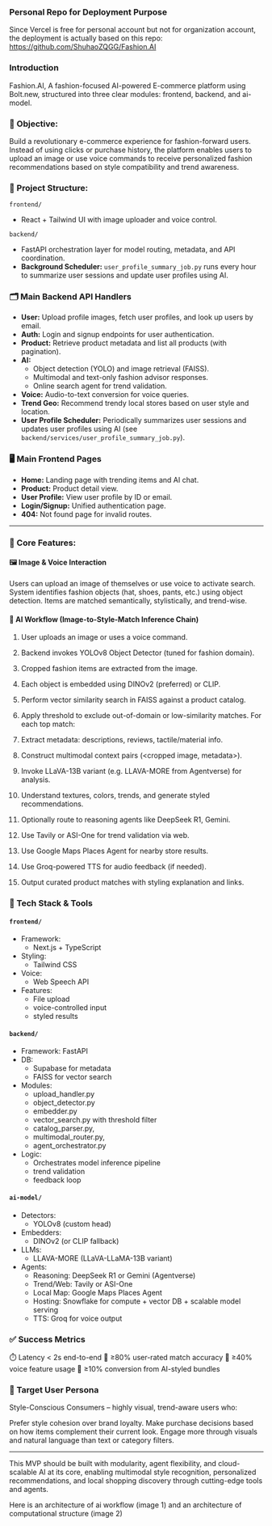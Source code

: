 ### Personal Repo for Deployment Purpose
Since Vercel is free for personal account but not for organization account, the deployment is actually based on this repo:
https://github.com/ShuhaoZQGG/Fashion.AI

### Introduction
Fashion.AI, A fashion-focused AI-powered E-commerce platform using Bolt.new, structured into three clear modules: frontend, backend, and ai-model.

### 🎯 Objective:
Build a revolutionary e-commerce experience for fashion-forward users. Instead of using clicks or purchase history, the platform enables users to upload an image or use voice commands to receive personalized fashion recommendations based on style compatibility and trend awareness.

### 📁 Project Structure:
`frontend/` 
- React + Tailwind UI with image uploader and voice control.

`backend/`
- FastAPI orchestration layer for model routing, metadata, and API coordination.
- **Background Scheduler:** `user_profile_summary_job.py` runs every hour to summarize user sessions and update user profiles using AI.

### 🗂️ Main Backend API Handlers

- **User:** Upload profile images, fetch user profiles, and look up users by email.
- **Auth:** Login and signup endpoints for user authentication.
- **Product:** Retrieve product metadata and list all products (with pagination).
- **AI:**
  - Object detection (YOLO) and image retrieval (FAISS).
  - Multimodal and text-only fashion advisor responses.
  - Online search agent for trend validation.
- **Voice:** Audio-to-text conversion for voice queries.
- **Trend Geo:** Recommend trendy local stores based on user style and location.
- **User Profile Scheduler:** Periodically summarizes user sessions and updates user profiles using AI (see `backend/services/user_profile_summary_job.py`).

### 🖥️ Main Frontend Pages

- **Home:** Landing page with trending items and AI chat.
- **Product:** Product detail view.
- **User Profile:** View user profile by ID or email.
- **Login/Signup:** Unified authentication page.
- **404:** Not found page for invalid routes.

---

### 🧠 Core Features: 
#### 🖼️ Image & Voice Interaction
Users can upload an image of themselves or use voice to activate search.
System identifies fashion objects (hat, shoes, pants, etc.) using object detection.
Items are matched semantically, stylistically, and trend-wise.
#### 🤖 AI Workflow (Image-to-Style-Match Inference Chain)

1. User uploads an image or uses a voice command.

2. Backend invokes YOLOv8 Object Detector (tuned for fashion domain).

3. Cropped fashion items are extracted from the image.

4. Each object is embedded using DINOv2 (preferred) or CLIP.

5. Perform vector similarity search in FAISS against a product catalog.

6. Apply threshold to exclude out-of-domain or low-similarity matches.
For each top match:

7. Extract metadata: descriptions, reviews, tactile/material info.

8. Construct multimodal context pairs (<cropped image, metadata>).

9. Invoke LLaVA-13B variant (e.g. LLAVA-MORE from Agentverse) for analysis.

10. Understand textures, colors, trends, and generate styled recommendations.

11. Optionally route to reasoning agents like DeepSeek R1, Gemini.

12. Use Tavily or ASI-One for trend validation via web.

13. Use Google Maps Places Agent for nearby store results.

14. Use Groq-powered TTS for audio feedback (if needed).

15. Output curated product matches with styling explanation and links.

### 🔗 Tech Stack & Tools 
#### `frontend/`
- Framework: 
  - Next.js + TypeScript
- Styling:
  - Tailwind CSS
- Voice:
  - Web Speech API
- Features:
  - File upload
  - voice-controlled input
  - styled results

#### `backend/`
- Framework: FastAPI
- DB:
  - Supabase for metadata
  - FAISS for vector search
- Modules:
  - upload_handler.py
  - object_detector.py
  - embedder.py
  - vector_search.py with threshold filter
  - catalog_parser.py,
  - multimodal_router.py,
  - agent_orchestrator.py
- Logic:
  - Orchestrates model inference pipeline
  - trend validation
  - feedback loop

#### `ai-model/`
- Detectors:
  - YOLOv8 (custom head)
- Embedders:
  - DINOv2 (or CLIP fallback)
- LLMs:
  - LLAVA-MORE (LLaVA-LLaMA-13B variant)
- Agents:
  - Reasoning: DeepSeek R1 or Gemini (Agentverse)
  - Trend/Web: Tavily or ASI-One
  - Local Map: Google Maps Places Agent
  - Hosting: Snowflake for compute + vector DB + scalable model serving
  - TTS: Groq for voice output


### ✅ Success Metrics
⏱️ Latency < 2s end-to-end
🧠 ≥80% user-rated match accuracy
🔁 ≥40% voice feature usage
🛒 ≥10% conversion from AI-styled bundles

### 🧍 Target User Persona
Style-Conscious Consumers – highly visual, trend-aware users who:

Prefer style cohesion over brand loyalty.
Make purchase decisions based on how items complement their current look.
Engage more through visuals and natural language than text or category filters.

---

This MVP should be built with modularity, agent flexibility, and cloud-scalable AI at its core, enabling multimodal style recognition, personalized recommendations, and local shopping discovery through cutting-edge tools and agents.

Here is an architecture of ai workflow (image 1) and an architecture of computational structure (image 2)
